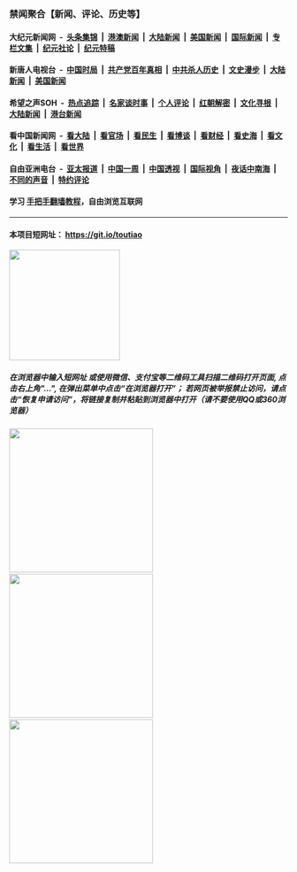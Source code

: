 ### 禁闻聚合【新闻、评论、历史等】

#### 大纪元新闻网 &nbsp;-&nbsp; [头条集锦](indexes/E头条集锦.md?t=03110502) &nbsp;|&nbsp; [港澳新闻](indexes/E港澳新闻.md?t=03110502)  &nbsp;|&nbsp; [大陆新闻](indexes/E大陆新闻.md?t=03110502) &nbsp;|&nbsp; [美国新闻](indexes/E美国新闻.md?t=03110502) &nbsp;|&nbsp; [国际新闻](indexes/E国际新闻.md?t=03110502) &nbsp;|&nbsp; [专栏文集](indexes/E专栏文集.md?t=03110502) &nbsp;|&nbsp; [纪元社论](indexes/E纪元社论.md?t=03110502) &nbsp;|&nbsp; [纪元特稿](indexes/E纪元特稿.md?t=03110502) 

#### 新唐人电视台 &nbsp;-&nbsp; [中国时局](indexes/N中国时局.md?t=03110502) &nbsp;|&nbsp; [共产党百年真相](indexes/N共产党百年真相.md?t=03110502) &nbsp;|&nbsp; [中共杀人历史](indexes/N中共杀人历史.md?t=03110502) &nbsp;|&nbsp; [文史漫步](indexes/N文史漫步.md?t=03110502) &nbsp;|&nbsp; [大陆新闻](indexes/N大陆新闻.md?t=03110502) &nbsp;|&nbsp; [美国新闻](indexes/N美国新闻.md?t=03110502)

#### 希望之声SOH &nbsp;-&nbsp; [热点追踪](indexes/H热点追踪.md?t=03110502) &nbsp;|&nbsp; [名家谈时事](indexes/H名家谈时事.md?t=03110502) &nbsp;|&nbsp; [个人评论](indexes/H个人评论.md?t=03110502)  &nbsp;|&nbsp; [红朝解密](indexes/H红朝解密.md?t=03110502) &nbsp;|&nbsp; [文化寻根](indexes/H文化寻根.md?t=03110502) &nbsp;|&nbsp; [大陆新闻](indexes/H大陆新闻.md?t=03110502) &nbsp;|&nbsp; [港台新闻](indexes/H港台新闻.md?t=03110502)

#### 看中国新闻网 &nbsp;-&nbsp; [看大陆](indexes/S看大陆.md?t=03110502) &nbsp;|&nbsp; [看官场](indexes/S看官场.md?t=03110502) &nbsp;|&nbsp; [看民生](indexes/S看民生.md?t=03110502)  &nbsp;|&nbsp; [看博谈](indexes/S看博谈.md?t=03110502) &nbsp;|&nbsp; [看财经](indexes/S看财经.md?t=03110502) &nbsp;|&nbsp; [看史海](indexes/S看史海.md?t=03110502) &nbsp;|&nbsp; [看文化](indexes/S看文化.md?t=03110502) &nbsp;|&nbsp; [看生活](indexes/S看生活.md?t=03110502) &nbsp;|&nbsp; [看世界](indexes/S看世界.md?t=03110502)

#### 自由亚洲电台 &nbsp;-&nbsp; [亚太报道](indexes/R亚太报道.md?t=03110502) &nbsp;|&nbsp; [中国一周](indexes/R中国一周.md?t=03110502) &nbsp;|&nbsp; [中国透视](indexes/R中国透视.md?t=03110502)  &nbsp;|&nbsp; [国际视角](indexes/R国际视角.md?t=03110502) &nbsp;|&nbsp; [夜话中南海](indexes/R夜话中南海.md?t=03110502) &nbsp;|&nbsp; [不同的声音](indexes/R不同的声音.md?t=03110502) &nbsp;|&nbsp; [特约评论](indexes/R特约评论.md?t=03110502)

#### 学习 [手把手翻墙教程](https://github.com/gfw-breaker/guides/wiki)，自由浏览互联网

----

#### 本项目短网址： https://git.io/toutiao
<img src="https://raw.githubusercontent.com/gfw-breaker/banned-news/master/scripts/img/qr.png" width="200px"/>  

##### 在浏览器中输入短网址 或使用微信、支付宝等二维码工具扫描二维码打开页面, 点击右上角"...", 在弹出菜单中点击“在浏览器打开”； 若网页被举报禁止访问，请点击“恢复申请访问”，将链接复制并粘贴到浏览器中打开（请不要使用QQ或360浏览器）

<img src="https://raw.githubusercontent.com/gfw-breaker/banned-news/master/scripts/img/1.png" width="260px"/> &nbsp; <img src="https://raw.githubusercontent.com/gfw-breaker/banned-news/master/scripts/img/2.png" width="260px"/> &nbsp; <img src="https://raw.githubusercontent.com/gfw-breaker/banned-news/master/scripts/img/3.png" width="260px"/>
